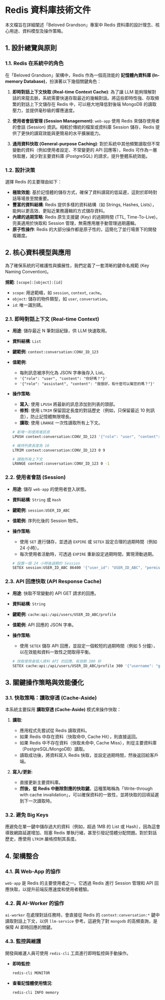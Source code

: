 # Redis 資料庫技術文件

本文檔旨在詳細闡述「Beloved Grandson」專案中 Redis 資料庫的設計理念、核心用途、資料模型及操作策略。

## 1. 設計總覽與原則

### 1.1. Redis 在系統中的角色

在「Beloved Grandson」架構中，Redis 作為一個高效能的 **記憶體內資料庫 (In-memory Database)**，扮演著以下幾個關鍵角色：

1.  **即時對話上下文快取 (Real-time Context Cache)**: 為了讓 LLM 能夠理解對話的來龍去脈，系統需要快速存取最近的幾輪對話。將這些即時性強、存取頻繁的對話上下文儲存在 Redis 中，可以極大地降低對後端 MongoDB 的讀取壓力，並提供毫秒級的響應速度。

2.  **使用者會話管理 (Session Management)**: `web-app` 使用 Redis 來儲存使用者的會話 (Session) 資訊。相較於傳統的檔案或資料庫 Session 儲存，Redis 提供了更快的讀寫效能與更簡易的水平擴展能力。

3.  **通用資料快取 (General-purpose Caching)**: 對於系統中其他頻繁讀取但不常變動的資料（例如使用者設定、不常變更的 API 回應等），Redis 可作為一層快取層，減少對主要資料庫 (PostgreSQL) 的請求，提升整體系統效能。

### 1.2. 設計決策

選擇 Redis 的主要理由如下：

-   **極致效能**: 基於記憶體的儲存方式，確保了資料讀寫的低延遲，這對於即時對話等場景至關重要。
-   **豐富的資料結構**: Redis 提供多樣的資料結構（如 Strings, Hashes, Lists），能夠以更高效、更貼近業務邏輯的方式儲存資料。
-   **內建的過期策略**: Redis 原生支援鍵 (Key) 的過期時間 (TTL, Time-To-Live)，完美適用於快取和 Session 管理，無需應用層手動管理過期邏輯。
-   **原子性操作**: Redis 的大部分操作都是原子性的，這簡化了並行場景下的開發複雜度。

## 2. 核心資料模型與應用

為了確保系統的可維護性與擴展性，我們定義了一套清晰的鍵命名規範 (Key Naming Convention)。

**規範**: `[scope]:[object]:[id]`

-   `scope`: 用途範疇，如 `session`, `context`, `cache`。
-   `object`: 儲存的物件類型，如 `user`, `conversation`。
-   `id`: 唯一識別碼。

### 2.1. 即時對話上下文 (Real-time Context)

-   **用途**: 儲存最近 N 筆對話紀錄，供 LLM 快速取用。
-   **資料結構**: `List`
-   **鍵範例**: `context:conversation:CONV_ID_123`
-   **值範例**:
    -   每則訊息被序列化為 JSON 字串後存入 List。
    -   `'{"role": "user", "content": "你好嗎？"}'`
    -   `'{"role": "assistant", "content": "我很好，有什麼可以幫您的嗎？"}'`
-   **操作策略**:
    -   **寫入**: 使用 `LPUSH` 將最新的訊息添加到列表的頭部。
    -   **修剪**: 使用 `LTRIM` 保留固定長度的對話歷史（例如，只保留最近 10 則訊息），防止記憶體無限增長。
    -   **讀取**: 使用 `LRANGE` 一次性讀取所有上下文。

    ```bash
    # 新增一則使用者訊息
    LPUSH context:conversation:CONV_ID_123 '{"role": "user", "content": "今天天氣如何？"}'

    # 維持列表長度為 10
    LTRIM context:conversation:CONV_ID_123 0 9

    # 讀取所有上下文
    LRANGE context:conversation:CONV_ID_123 0 -1
    ```

### 2.2. 使用者會話 (Session)

-   **用途**: 儲存 `web-app` 的使用者登入狀態。
-   **資料結構**: `String` 或 `Hash`
-   **鍵範例**: `session:USER_ID_ABC`
-   **值範例**: 序列化後的 Session 物件。
-   **操作策略**:
    -   使用 `SET` 進行儲存，並透過 `EXPIRE` 或 `SETEX` 設定合理的過期時間（例如 24 小時）。
    -   每次使用者活動時，可透過 `EXPIRE` 重新設定過期時間，實現滑動過期。

    ```bash
    # 設置一個 24 小時後過期的 Session
    SETEX session:USER_ID_ABC 86400 '{"user_id": "USER_ID_ABC", "permissions": ["read", "write"]}'
    ```

### 2.3. API 回應快取 (API Response Cache)

-   **用途**: 快取不常變動的 API GET 請求的回應。
-   **資料結構**: `String`
-   **鍵範例**: `cache:api:/api/users/USER_ID_ABC/profile`
-   **值範例**: API 回應的 JSON 字串。
-   **操作策略**:
    -   使用 `SETEX` 儲存 API 回應，並設定一個較短的過期時間（例如 5 分鐘），以在效能和資料一致性之間取得平衡。

    ```bash
    # 快取使用者個人資料 API 的回應，有效期 300 秒
    SETEX cache:api:/api/users/USER_ID_ABC/profile 300 '{"username": "grandson_lover", "email": "..."}'
    ```

## 3. 關鍵操作策略與效能優化

### 3.1. 快取策略：讀取穿透 (Cache-Aside)

本系統主要採用 **讀取穿透 (Cache-Aside)** 模式來操作快取：

1.  **讀取**:
    -   應用程式先嘗試從 Redis 讀取資料。
    -   如果 Redis 中存在資料（快取命中, Cache Hit），則直接返回。
    -   如果 Redis 中不存在資料（快取未命中, Cache Miss），則從主要資料庫（PostgreSQL/MongoDB）讀取。
    -   讀取成功後，將資料寫入 Redis 快取，並設定過期時間，然後返回給客戶端。

2.  **寫入/更新**:
    -   直接更新主要資料庫。
    -   **然後，從 Redis 中刪除對應的快取鍵**。這種策略稱為「Write-through with cache invalidation」，可以確保資料的一致性，並將快取的回填延遲到下一次讀取時。

### 3.2. 避免 Big Keys

應避免在單一鍵中儲存過大的資料（例如，超過 1MB 的 List 或 Hash），因為這會導致網路延遲增加、阻塞 Redis 單執行緒，甚至引發記憶體分配問題。對於對話歷史，應使用 `LTRIM` 嚴格控制其長度。

## 4. 架構整合

### 4.1. 與 Web-App 的協作

`web-app` 是 Redis 的主要使用者之一。它透過 Redis 進行 Session 管理和 API 回應快取，以提升前端反應速度和使用者體驗。

### 4.2. 與 AI-Worker 的協作

`ai-worker` 在處理對話任務時，會直接從 Redis 的 `context:conversation:*` 鍵中讀取對話上下文，以供 `llm-service` 參考。這避免了對 `mongodb` 的高頻查詢，是保障 AI 即時回應的關鍵。

### 4.3. 監控與維護

開發與維運人員可使用 `redis-cli` 工具進行即時監控與手動操作。

-   **即時監控**:
    ```bash
    redis-cli MONITOR
    ```
-   **查看記憶體使用情況**:
    ```bash
    redis-cli INFO memory
    ```
